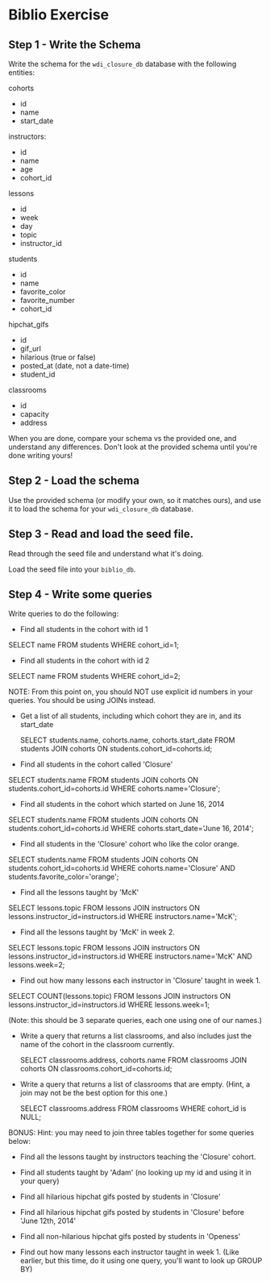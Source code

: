 # Biblio Exercise

## Step 1 - Write the Schema

Write the schema for the `wdi_closure_db` database with the following entities:

cohorts
  - id
  - name
  - start_date

instructors:
  - id
  - name
  - age
  - cohort_id

lessons
  - id
  - week
  - day
  - topic
  - instructor_id

students
  - id
  - name
  - favorite_color
  - favorite_number
  - cohort_id

hipchat_gifs
  - id
  - gif_url
  - hilarious (true or false)
  - posted_at (date, not a date-time)
  - student_id

classrooms
  - id
  - capacity
  - address

When you are done, compare your schema vs the provided one, and understand any
differences. Don't look at the provided schema until you're done writing yours!

## Step 2 - Load the schema

Use the provided schema (or modify your own, so it matches ours), and use it to
load the schema for your `wdi_closure_db` database.

## Step 3 - Read and load the seed file.

Read through the seed file and understand what it's doing.

Load the seed file into your `biblio_db`.

## Step 4 - Write some queries

Write queries to do the following:

- Find all students in the cohort with id 1

SELECT name FROM students WHERE cohort_id=1;

- Find all students in the cohort with id 2

SELECT name FROM students WHERE cohort_id=2;

NOTE: From this point on, you should NOT use explicit id numbers in your
queries. You should be using JOINs instead.

- Get a list of all students, including which cohort they are in, and its
  start_date

  SELECT students.name, cohorts.name, cohorts.start_date FROM students JOIN cohorts ON students.cohort_id=cohorts.id;

- Find all students in the cohort called 'Closure'

SELECT students.name FROM students JOIN cohorts ON students.cohort_id=cohorts.id WHERE cohorts.name='Closure';

- Find all students in the cohort which started on June 16, 2014

SELECT students.name FROM students JOIN cohorts ON students.cohort_id=cohorts.id WHERE cohorts.start_date='June 16, 2014';

- Find all students in the 'Closure' cohort who like the color orange.

SELECT students.name FROM students JOIN cohorts ON students.cohort_id=cohorts.id WHERE cohorts.name='Closure' AND students.favorite_color='orange';

- Find all the lessons taught by 'McK'

SELECT lessons.topic FROM lessons JOIN instructors ON lessons.instructor_id=instructors.id WHERE instructors.name='McK';

- Find all the lessons taught by 'McK' in week 2.

SELECT lessons.topic FROM lessons JOIN instructors ON lessons.instructor_id=instructors.id WHERE instructors.name='McK' AND lessons.week=2;

- Find out how many lessons each instructor in 'Closure' taught in week 1.

SELECT COUNT(lessons.topic) FROM lessons JOIN instructors ON lessons.instructor_id=instructors.id WHERE lessons.week=1;

  (Note: this should be 3 separate queries, each one using one of our names.)

- Write a query that returns a list classrooms, and also includes just the name
  of the cohort in the classroom currently.

  SELECT classrooms.address, cohorts.name FROM classrooms JOIN cohorts ON classrooms.cohort_id=cohorts.id;  

- Write a query that returns a list of classrooms that are empty. (Hint, a join may
  not be the best option for this one.)

  SELECT classrooms.address FROM classrooms WHERE cohort_id is NULL;

BONUS:
Hint: you may need to join three tables together for some queries below:
- Find all the lessons taught by instructors teaching the 'Closure' cohort.


- Find all students taught by 'Adam' (no looking up my id and using it in your query)
- Find all hilarious hipchat gifs posted by students in 'Closure'
- Find all hilarious hipchat gifs posted by students in 'Closure' before 'June 12th, 2014'
- Find all non-hilarious hipchat gifs posted by students in 'Openess'

- Find out how many lessons each instructor taught in week 1.
  (Like earlier, but this time, do it using one query, you'll want to look up GROUP BY)
